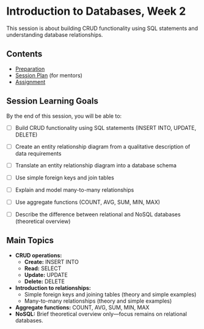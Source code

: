 # Introduction to Databases, Week 2

This session is about building CRUD functionality using SQL statements and understanding database relationships.

## Contents

- [Preparation](./preparation.md)
- [Session Plan](./session-plan.md) (for mentors)
- [Assignment](./assignment.md)

## Session Learning Goals

By the end of this session, you will be able to:

- [ ] Build CRUD functionality using SQL statements (INSERT INTO, UPDATE, DELETE)
- [ ] Create an entity relationship diagram from a qualitative description of data requirements
- [ ] Translate an entity relationship diagram into a database schema
- [ ] Use simple foreign keys and join tables
- [ ] Explain and model many-to-many relationships
- [ ] Use aggregate functions (COUNT, AVG, SUM, MIN, MAX)
- [ ] Describe the difference between relational and NoSQL databases (theoretical overview)


## Main Topics

- **CRUD operations:**
  - **Create:** INSERT INTO
  - **Read:** SELECT
  - **Update:** UPDATE
  - **Delete:** DELETE
- **Introduction to relationships:**
  - Simple foreign keys and joining tables (theory and simple examples)
  - Many-to-many relationships (theory and simple examples)
- **Aggregate functions:**
  COUNT, AVG, SUM, MIN, MAX
- **NoSQL:**
  Brief theoretical overview only—focus remains on relational databases.
